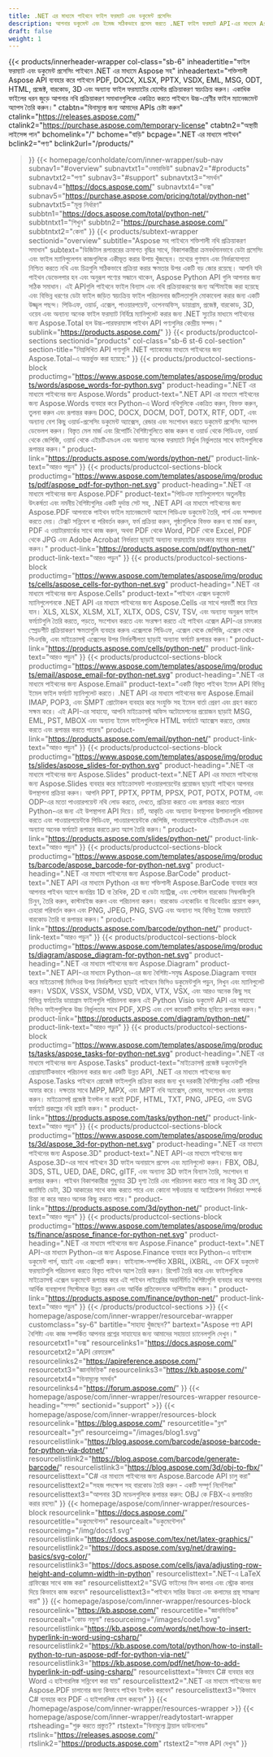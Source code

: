 ```yaml
---
title: .NET এর মাধ্যমে পাইথনে ফাইল ফরম্যাট এবং ডকুমেন্ট প্রসেসিং
description: আপনার ডকুমেন্ট এবং ইমেজ সঠিকভাবে প্রসেস করতে .NET ফাইল ফরম্যাট API-এর মাধ্যমে Aspose Python-এর শক্তি ব্যবহার করে Python-এ আপনার ডেটা প্রসেসিংকে একীভূত করুন।
draft: false
weight: 1
---
```

{{< products/innerheader-wrapper col-class="sb-6"
  inheadertitle="ফাইল ফরম্যাট এবং ডকুমেন্ট প্রসেসিং পাইথনে .NET এর মাধ্যমে Aspose সহ"
  inheadertext="শক্তিশালী Aspose API ব্যবহার করে পাইথনে PDF, DOCX, XLSX, PPTX, VSDX, EML, MSG, ODT, HTML, প্রজেক্ট, বারকোড, 3D এবং অন্যান্য ফাইল ফরম্যাটের হোস্টের প্রক্রিয়াকরণ স্বয়ংক্রিয় করুন। একাধিক ফাইলের ধরন জুড়ে আপনার নথি প্রক্রিয়াকরণ সমাধানগুলিকে একত্রিত করতে পাইথনে উচ্চ-শ্রেণীর ফাইল ম্যানেজমেন্ট অ্যাপস তৈরি করুন।"
  ctabtn="বিনামূল্যে জন্য আমাদের APIs চেষ্টা করুন"
  ctalink="https://releases.aspose.com/"
  ctalink2="https://purchase.aspose.com/temporary-license"
  ctabtn2="অস্থায়ী লাইসেন্স পান"
  bchomelink="/"
  bchome="বাড়ি"
  bcpage=".NET এর মাধ্যমে পাইথন"
  bclink2="পণ্য"
  bclink2url="/products/"
  >}}
  {{< homepage/conholdate/com/inner-wrapper/sub-nav 
subnav1="#overview"
subnavtxt1="ওভারভিউ" 
subnav2="#products"
subnavtxt2="পণ্য" 
subnav3="#support"
subnavtxt3="সমর্থন" 
subnav4="https://docs.aspose.com/"
subnavtxt4="ডক্স" 
subnav5="https://purchase.aspose.com/pricing/total/python-net"
subnavtxt5="মূল্য নির্ধারণ" 
subbtn1="https://docs.aspose.com/total/python-net/"
subbtntxt1="শিখুন"
subbtn2="https://purchase.aspose.com/"
subbtntxt2="কেনা"
>}}
   {{< products/subtext-wrapper sectionid="overview" 
   subtitle="Aspose সহ পাইথনে শক্তিশালী নথি প্রক্রিয়াকরণ সমাধান"
   subtext="ডিজিটাল রূপান্তরের ক্রমাগত বৃদ্ধির সাথে, বিকাশকারীরা ক্রমবর্ধমানভাবে ডেটা প্রসেসিং এবং ফাইল ম্যানিপুলেশন কাজগুলিকে একীভূত করার উপায় খুঁজছেন। তথ্যের গুণমান এবং নির্ভরযোগ্যতা নিশ্চিত করতে নথি এবং চিত্রগুলি সঠিকভাবে প্রক্রিয়া করার ক্ষমতার উপর একটি বড় জোর রয়েছে। আপনি যদি পাইথন ডেভেলপার হন এবং অনুরূপ পণ্যের সন্ধানে থাকেন, Aspose Python API গুলি আপনার জন্য সঠিক সমাধান। এই APIগুলি পাইথনে ফাইল বিন্যাস এবং নথি প্রক্রিয়াকরণের জন্য অপ্টিমাইজ করা হয়েছে এবং বিভিন্ন ধরণের ডেটা ফাইল জড়িত স্বয়ংক্রিয় ফাইল পরিচালনার জটিলতাগুলি মোকাবেলা করার জন্য একটি উজ্জ্বল পছন্দ। পিডিএফ, ওয়ার্ড, এক্সেল, পাওয়ারপয়েন্ট, ওপেনঅফিস, ডায়াগ্রাম, প্রজেক্ট, বারকোড, 3D, ওয়েব এবং অন্যান্য অনেক ফাইল ফরম্যাট নির্বিঘ্নে ম্যানিপুলেট করার জন্য .NET স্যুটের মাধ্যমে পাইথনের জন্য Aspose.Total হল উচ্চ-পারফরম্যান্স পাইথন API পণ্যগুলির কেন্দ্রীয় সম্পদ।"
   sublink="https://products.aspose.com/"
   >}} 
{{< products/productcol-sections sectionid="products" 
col-class="sb-6 st-6 col-section"
section-title="নিম্নলিখিত API পণ্যগুলি .NET প্যাকেজের মাধ্যমে পাইথনের জন্য Aspose.Total-এ অন্তর্ভুক্ত করা হয়েছে:"
>}}
{{< products/productcol-sections-block
productimg="https://www.aspose.com/templates/aspose/img/products/words/aspose_words-for-python.svg"
product-heading=".NET এর মাধ্যমে পাইথনের জন্য Aspose.Words"
product-text=".NET API এর মাধ্যমে পাইথনের জন্য Aspose.Words ব্যবহার করে Python-এ Word নথিগুলিকে একত্রিত করুন, বিভক্ত করুন, তুলনা করুন এবং রূপান্তর করুন৷ DOC, DOCX, DOCM, DOT, DOTX, RTF, ODT, এবং অন্যান্য বেশ কিছু ওয়ার্ড-প্রসেসিং ডকুমেন্ট অ্যাক্সেস, রেন্ডার এবং সংশোধন করতে ডকুমেন্ট প্রসেসিং অ্যাপস ডেভেলপ করুন। বিস্তৃত মেল মার্জ এবং রিপোর্টিং বৈশিষ্ট্যগুলিতে কাজ করুন বা ওয়ার্ড থেকে পিডিএফ, ওয়ার্ড থেকে জেপিজি, ওয়ার্ড থেকে এইচটিএমএল এবং অন্যান্য অনেক ফরম্যাটে নির্ভুল নির্ভুলতার সাথে ফাইলগুলিকে রূপান্তর করুন।"
product-link="https://products.aspose.com/words/python-net/"
product-link-text="আরও পড়ুন"
>}}
{{< products/productcol-sections-block
productimg="https://www.aspose.com/templates/aspose/img/products/pdf/aspose_pdf-for-python-net.svg"
product-heading=".NET এর মাধ্যমে পাইথনের জন্য Aspose.PDF"
product-text="পিডিএফ ম্যানিপুলেশনে অতুলনীয় উৎকর্ষতা এবং নমনীয় বৈশিষ্ট্যগুলির একটি দুর্দান্ত সেট সহ, .NET API এর মাধ্যমে পাইথনের জন্য Aspose.PDF আপনাকে পাইথন ফাইল ম্যানেজমেন্ট অ্যাপে পিডিএফ ডকুমেন্ট তৈরি, পার্স এবং সম্পাদনা করতে দেয়। টেক্সট সন্নিবেশ বা পরিবর্তন করুন, ফর্ম প্রক্রিয়া করুন, পৃষ্ঠাগুলিকে বিভক্ত করুন বা মার্জ করুন, PDF এ ওয়াটারমার্কের সাথে কাজ করুন, অথবা PDF থেকে Word, PDF থেকে Excel, PDF থেকে JPG এবং Adobe Acrobat নির্ভরতা ছাড়াই অন্যান্য ফরম্যাটের চমৎকার মানের রূপান্তর করুন।"
product-link="https://products.aspose.com/pdf/python-net/"
product-link-text="আরও পড়ুন"
>}}
{{< products/productcol-sections-block
productimg="https://www.aspose.com/templates/aspose/img/products/cells/aspose_cells-for-python-net.svg"
product-heading=".NET এর মাধ্যমে পাইথনের জন্য Aspose.Cells"
product-text="পাইথনে এক্সেল ডকুমেন্ট ম্যানিপুলেশনকে .NET API এর মাধ্যমে পাইথনের জন্য Aspose.Cells এর সাথে পরবর্তী স্তরে নিয়ে যান। XLS, XLSX, XLSM, XLT, XLTX, ODS, CSV, TSV, এবং অন্যান্য অনুরূপ ফাইল ফর্ম্যাটগুলি তৈরি করতে, পড়তে, সংশোধন করতে এবং সংরক্ষণ করতে এই পাইথন এক্সেল API-এর চমৎকার স্প্রেডশীট প্রক্রিয়াকরণ ক্ষমতাগুলি ব্যবহার করুন৷ এক্সেলকে পিডিএফ, এক্সেল থেকে জেপিজি, এক্সেল থেকে পিএনজি, এবং মাইক্রোসফ্ট এক্সেলের উপর নির্ভরশীলতা ছাড়াই অন্যান্য ফর্ম্যাট রূপান্তর করুন।"
product-link="https://products.aspose.com/cells/python-net/"
product-link-text="আরও পড়ুন"
>}}
{{< products/productcol-sections-block
productimg="https://www.aspose.com/templates/aspose/img/products/email/aspose_email-for-python-net.svg"
product-heading=".NET এর মাধ্যমে পাইথনের জন্য Aspose.Email"
product-text="একটি বিস্তৃত পাইথন ইমেল API বিভিন্ন ইমেল ফাইল ফর্ম্যাট ম্যানিপুলেট করতে। .NET API এর মাধ্যমে পাইথনের জন্য Aspose.Email IMAP, POP3, এবং SMPT প্রোটোকল ব্যবহার করে সংযুক্তি সহ ইমেল বার্তা প্রেরণ এবং গ্রহণ করতে সক্ষম করে। এই API-এর সাহায্যে, আপনি মাইক্রোসফ্ট অফিস অটোমেশনের প্রয়োজন ছাড়াই MSG, EML, PST, MBOX এবং অন্যান্য ইমেল ফাইলগুলিকে HTML ফর্ম্যাটে অ্যাক্সেস করতে, রেন্ডার করতে এবং রূপান্তর করতে পারেন৷"
product-link="https://products.aspose.com/email/python-net/"
product-link-text="আরও পড়ুন"
>}}
{{< products/productcol-sections-block
productimg="https://www.aspose.com/templates/aspose/img/products/slides/aspose_slides-for-python.svg"
product-heading=".NET এর মাধ্যমে পাইথনের জন্য Aspose.Slides"
product-text=".NET API এর মাধ্যমে পাইথনের জন্য Aspose.Slides ব্যবহার করে মাইক্রোসফট পাওয়ারপয়েন্টের প্রয়োজন ছাড়াই পাইথনে আপনার উপস্থাপনা প্রক্রিয়া করুন। আপনি PPT, PPTX, PPTM, PPSX, POT, POTX, POTM, এবং ODP-এর মতো পাওয়ারপয়েন্ট নথি লোড করতে, দেখতে, প্রক্রিয়া করতে এবং রূপান্তর করতে পারেন Python-এর জন্য এই উপস্থাপনা API দিয়ে। চার্ট, আকৃতি এবং অন্যান্য উপস্থাপনা উপাদানগুলি পরিচালনা করতে এবং পাওয়ারপয়েন্টকে পিডিএফ, পাওয়ারপয়েন্টকে জেপিজি, পাওয়ারপয়েন্টকে এইচটিএমএল এবং অন্যান্য অনেক ফর্ম্যাটে রূপান্তর করতে দ্রুত অ্যাপ তৈরি করুন।"
product-link="https://products.aspose.com/slides/python-net/"
product-link-text="আরও পড়ুন"
>}}
{{< products/productcol-sections-block
productimg="https://www.aspose.com/templates/aspose/img/products/barcode/aspose_barcode-for-python-net.svg"
product-heading=".NET এর মাধ্যমে পাইথনের জন্য Aspose.BarCode"
product-text=".NET API এর মাধ্যমে Python এর জন্য শক্তিশালী Aspose.BarCode ব্যবহার করে আপনার পাইথন অ্যাপে জনপ্রিয় 1D বা রৈখিক, 2D বা ডেটা ম্যাট্রিক্স, এবং পোস্টাল বারকোড সিম্বলজিগুলি চিনুন, তৈরি করুন, কাস্টমাইজ করুন এবং পরিচালনা করুন। বারকোড এনকোডিং বা ডিকোডিং প্রয়োগ করুন, চেহারা পরিবর্তন করুন এবং PNG, JPEG, PNG, SVG এবং অন্যান্য সহ বিভিন্ন ইমেজ ফরম্যাটে বারকোড তৈরি বা রূপান্তর করুন।"
product-link="https://products.aspose.com/barcode/python-net/"
product-link-text="আরও পড়ুন"
>}}
{{< products/productcol-sections-block
productimg="https://www.aspose.com/templates/aspose/img/products/diagram/aspose_diagram-for-python-net.svg"
product-heading=".NET এর মাধ্যমে পাইথনের জন্য Aspose.Diagram"
product-text=".NET API-এর মাধ্যমে Python-এর জন্য বৈশিষ্ট্য-সমৃদ্ধ Aspose.Diagram ব্যবহার করে মাইক্রোসফ্ট ভিসিওর উপর নির্ভরশীলতা ছাড়াই পাইথনে ভিসিও ডকুমেন্টগুলি পড়ুন, লিখুন এবং ম্যানিপুলেট করুন। VSDX, VSSX, VSDM, VSD, VDX, VTX, VSX, এবং আরও অনেক কিছু সহ বিভিন্ন ফর্ম্যাটের ডায়াগ্রাম ফাইলগুলি পরিচালনা করুন৷ এই Python Visio ডকুমেন্ট API এর সাহায্যে ভিসিও ফাইলগুলিকে উচ্চ নির্ভুলতার সাথে PDF, XPS এবং বেশ কয়েকটি রাস্টার ছবিতে রূপান্তর করুন।"
product-link="https://products.aspose.com/diagram/python-net/"
product-link-text="আরও পড়ুন"
>}}
{{< products/productcol-sections-block
productimg="https://www.aspose.com/templates/aspose/img/products/tasks/aspose_tasks-for-python-net.svg"
product-heading=".NET এর মাধ্যমে পাইথনের জন্য Aspose.Tasks"
product-text="মাইক্রোসফ্ট প্রজেক্ট ডকুমেন্টগুলি প্রোগ্রাম্যাটিকভাবে পরিচালনা করার জন্য একটি উন্নত API, .NET এর মাধ্যমে পাইথনের জন্য Aspose.Tasks পাইথনে প্রোজেক্ট ফাইলগুলি প্রক্রিয়া করার জন্য খুব দরকারী বৈশিষ্ট্যগুলির একটি পরিসর অফার করে। দক্ষতার সাথে MPP, MPX, এবং MPT নথি অ্যাক্সেস, রেন্ডার, সংশোধন এবং রূপান্তর করুন। মাইক্রোসফ্ট প্রজেক্ট ইনস্টল না করেই PDF, HTML, TXT, PNG, JPEG, এবং SVG ফর্ম্যাটে প্রকল্পের নথি রপ্তানি করুন।"
product-link="https://products.aspose.com/tasks/python-net/"
product-link-text="আরও পড়ুন"
>}}
{{< products/productcol-sections-block
productimg="https://www.aspose.com/templates/aspose/img/products/3d/aspose_3d-for-python-net.svg"
product-heading=".NET এর মাধ্যমে পাইথনের জন্য Aspose.3D"
product-text=".NET API-এর মাধ্যমে পাইথনের জন্য Aspose.3D-এর সাথে পাইথনে 3D ফাইল অনায়াসে প্রসেস এবং ম্যানিপুলেট করুন। FBX, OBJ, 3DS, STL, UED, DAE, DRC, gITF, এবং অন্যান্য 3D ফাইল বিন্যাস তৈরি, সংশোধন বা রূপান্তর করুন। পাইথন বিকাশকারীরা শুধুমাত্র 3D দৃশ্য তৈরি এবং পরিচালনা করতে পারে না কিন্তু 3D মেশ, জ্যামিতি ডেটা, 3D আকারের সাথে কাজ করতে পারে এবং কোনো সফ্টওয়্যার বা অ্যাপ্লিকেশন নির্ভরতা সম্পর্কে চিন্তা না করে আরও অনেক কিছু করতে পারে।"
product-link="https://products.aspose.com/3d/python-net/"
product-link-text="আরও পড়ুন"
>}}
{{< products/productcol-sections-block
productimg="https://www.aspose.com/templates/aspose/img/products/finance/aspose_finance-for-python-net.svg"
product-heading=".NET এর মাধ্যমে পাইথনের জন্য Aspose.Finance"
product-text=".NET API-এর মাধ্যমে Python-এর জন্য Aspose.Finance ব্যবহার করে Python-এ ফাইন্যান্স ডকুমেন্ট পার্স, যাচাই এবং এক্সপোর্ট করুন। ফাইন্যান্স-সম্পর্কিত XBRL, iXBRL, এবং OFX ডকুমেন্ট ফরম্যাটগুলি পরিচালনা করতে বিস্তৃত পাইথন অ্যাপ তৈরি করুন। রিপোর্ট তৈরি করে এবং ফাইলগুলিকে মাইক্রোসফ্ট এক্সেল ডকুমেন্টে রূপান্তর করে এই পাইথন লাইব্রেরির অন্তর্নির্মিত বৈশিষ্ট্যগুলি ব্যবহার করে আপনার আর্থিক ব্যবস্থাপনা সিস্টেমকে উন্নত করুন এবং আর্থিক প্রতিবেদনকে অপ্টিমাইজ করুন।"
product-link="https://products.aspose.com/finance/python-net/"
product-link-text="আরও পড়ুন"
>}}
{{< /products/productcol-sections >}}
{{< homepage/aspose/com/inner-wrapper/resourcebar-wrapper
customclass="sy-6"
bartitle="সাহায্য খুঁজছেন?"
bartext="Aspose পণ্য API বৈশিষ্ট্য এবং কাজ সম্পর্কিত আপনার প্রশ্নের সাহায্যের জন্য আমাদের সহায়তা চ্যানেলগুলি দেখুন।"
resourcetxt1="ডক্স"
resourcelinks1="https://docs.aspose.com/"
resourcetxt2="API রেফারেন্স"
resourcelinks2="https://apireference.aspose.com/"
resourcetxt3="জ্ঞানভিত্তিক"
resourcelinks3="https://kb.aspose.com/"
resourcetxt4="বিনামূল্যে সমর্থন"
resourcelinks4="https://forum.aspose.com/"
>}}
{{< homepage/aspose/com/inner-wrapper/resources-wrapper
resource-heading="সম্পদ"
sectionid="support" >}}
{{< homepage/aspose/com/inner-wrapper/resources-block
resourcelink="https://blog.aspose.com/"
resourcetitle="ব্লগ"
resourcealt="ব্লগ"
resourceimg="/images/blog1.svg"
resourcelistlink="https://blog.aspose.com/barcode/aspose-barcode-for-python-via-dotnet/"
resourcelistlink2="https://blog.aspose.com/barcode/generate-barcode/"
resourcelistlink3="https://blog.aspose.com/3d/obj-to-fbx/"
resourcelisttext="C# এর মাধ্যমে পাইথনের জন্য Aspose.Barcode API চালু করা"
resourcelisttext2="সহজ পদক্ষেপ সহ বারকোড তৈরি করুন - একটি সম্পূর্ণ নির্দেশিকা"
resourcelisttext3="আপনার 3D মডেলগুলিকে রূপান্তর করুন: OBJ কে FBX-এ রূপান্তরিত করার রহস্য৷"
>}}
{{< homepage/aspose/com/inner-wrapper/resources-block
resourcelink="https://docs.aspose.com/"
resourcetitle="ডকুমেন্টেশন"
resourcealt="ডকুমেন্টেশন"
resourceimg="/img/docs1.svg"
resourcelistlink="https://docs.aspose.com/tex/net/latex-graphics/"
resourcelistlink2="https://docs.aspose.com/svg/net/drawing-basics/svg-color/"
resourcelistlink3="https://docs.aspose.com/cells/java/adjusting-row-height-and-column-width-in-python"
resourcelisttext=".NET-এ LaTeX গ্রাফিক্সের সাথে কাজ করা"
resourcelisttext2="SVG ফাইলের ফিল কালার এবং স্ট্রোক কালার দিয়ে কিভাবে কাজ করবেন"
resourcelisttext3="পাইথনে সারির উচ্চতা এবং কলামের প্রস্থ সামঞ্জস্য করা"
>}}
{{< homepage/aspose/com/inner-wrapper/resources-block resourcelink="https://kb.aspose.com/"
resourcetitle="জ্ঞানভিত্তিক"
resourcealt="কোড নমুনা"
resourceimg="/images/code1.svg"
resourcelistlink="https://kb.aspose.com/words/net/how-to-insert-hyperlink-in-word-using-csharp/"
resourcelistlink2="https://kb.aspose.com/total/python/how-to-install-python-to-run-aspose-pdf-for-python-via-net/"
resourcelistlink3="https://kb.aspose.com/pdf/net/how-to-add-hyperlink-in-pdf-using-csharp/"
resourcelisttext="কিভাবে C# ব্যবহার করে Word এ হাইপারলিঙ্ক সন্নিবেশ করা যায়"
resourcelisttext2=".NET এর মাধ্যমে পাইথনের জন্য Aspose.PDF চালানোর জন্য কিভাবে পাইথন ইনস্টল করবেন"
resourcelisttext3="কিভাবে C# ব্যবহার করে PDF এ হাইপারলিঙ্ক যোগ করবেন"
>}}
{{< /homepage/aspose/com/inner-wrapper/resources-wrapper >}}
{{< homepage/aspose/com/inner-wrapper/readytostart-wrapper
rtsheading="শুরু করতে প্রস্তুত?"
rtstext="বিনামূল্যে ট্রায়াল ডাউনলোড"
rtslink="https://releases.aspose.com/"
rtslink2="https://products.aspose.com"
rtstext2="সমস্ত API দেখুন৷"
>}}
